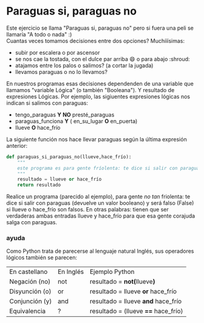 # Paraguas si, paraguas no

Este ejercicio se llama "Paraguas si, paraguas no" pero si fuera una peli se llamaría "A todo o nada" :)   
Cuantas veces tomamos decisiones entre dos opciones? Muchííísimas:

- subir por escalera o por ascensor 
- se nos cae la tostada, con el dulce par arriba :smile: o para abajo :shroud:
- atajamos entre los palos o salimos? (a cortar la jugada)
- llevamos paraguas o no lo llevamos?

En nuestros programas esas decisiones dependenden de una variable que llamamos "variable Lógica" (o también "Booleana"). Y  resultado de expresiones Lógicas. Por ejemplo, las sigiuentes expresiones lógicas nos indican si salimos con paraguas:

- tengo_paraguas **Y** **NO** presté_paraguas 
- paraguas_funciona **Y** ( en_su_lugar **O** en_puerta)
- llueve **O** hace_frío 

La siguiente función nos hace llevar paraguas según la última expresión anterior:
```python
def paraguas_si_paraguas_no(llueve,hace_frío):
    """
    este programa es para gente fríolenta: te dice si salir con paraguas (devuelve un valor booleano) y será verdadero (True) si llueve o hace_frío son verdaderos  
    """
    resultado = llueve or hace_frío
    return resultado
```

Realice un programa (parecido al ejemplo), para gente *no tan* friolenta: te dice si salir con paraguas (devuelve un valor booleano) y será falso  (False) si llueve o hace_frío son falsos. 
En otras palabras: tienen que ser verdaderas ambas entradas llueve y hace_frío para que esa gente corajuda salga con paraguas.


### ayuda

<p style="{color: orangered;}">
Como Python trata de parecerse al lenguaje natural Inglés, sus operadores lógicos también se parecen:
<table>
<tr><td>En castellano</td><td>En Inglés</td><td>Ejemplo Python</td></tr>
<tr><td>Negación (no)</td><td>not</td><td>resultado = <b>not(</b>llueve<b>)</b></td></tr>
<tr><td>Disyunción (o)</td><td>or</td><td>resultado = llueve <b>or</b> hace_frío</td></tr>
<tr><td>Conjunción (y)</td><td>and</td><td>resultado = llueve <b>and</b> hace_frío</td></tr>
<tr><td>Equivalencia</td><td> ?</td><td>resultado =  (llueve <b>==</b> hace_frío)</td></tr>
</table>
<p>


